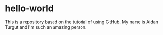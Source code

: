 # hello-world
This is a repository based on the tutorial of using GitHub.
My name is Aidan Turgut and I'm such an amazing person.
